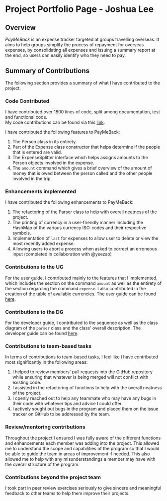 # Project Portfolio Page - Joshua Lee

## Overview
_PayMeBack_ is an expense tracker targeted at groups travelling overseas. It aims to help groups simplify the process of
repayment for overseas expenses, by consolidating all expenses and issuing a summary report at the end, so users can easily
identify who they need to pay.

## Summary of Contributions
The following section provides a summary of what I have contributed to the project.

### Code Contributed
I have contributed over 1800 lines of code, split among documentation, test and functional code. <br />
My code contributions can be found via this 
[link](https://nus-cs2113-ay2122s1.github.io/tp-dashboard/#breakdown=true&search=joshualeeky). 

I have contributed the following features to PayMeBack:
1. The Person class in its entirety.
2. Part of the Expense class constructor that helps determine if the people that is entered are valid.
3. The ExpenseSplitter interface which helps assigns amounts to the Person objects involved in the expense.
4. The `amount` command which gives a brief overview of the amount of money that is owed between the person called and
the other people involved in the trip.


### Enhancements implemented
I have contributed the following enhancements to PayMeBack:
1. The refactoring of the Parser class to help with overall neatness of the project.
2. The printing of currency in a user-friendly manner including the HashMap of the various currency ISO-codes and their
respective symbols.
3. Implementation of `last` for expenses to allow user to delete or view the most recently added expense.
4. Allowing users to abort a process when asked to correct an erroneous input (completed in collaboration with @yeezao)


### Contributions to the UG
For the user guide, I contributed mainly to the features that I implemented, which includes the section on the command 
`amount` as well as the entirety of the section regarding the command `expense`. I also contributed in the creation of 
the table of available currencies. The user guide can be found 
[here](https://ay2122s1-cs2113t-t12-2.github.io/tp/UserGuide.html).

### Contributions to the DG
For the developer guide, I contributed to the sequence as well as the class diagram of the `parser` class and the class' 
overall description. The developer guide can be found 
[here](https://ay2122s1-cs2113t-t12-2.github.io/tp/DeveloperGuide.html).

### Contributions to team-based tasks
In terms of contributions to team-based tasks, I feel like I have contributed most significantly in the following areas:
1. I helped to review members' pull requests into the GitHub repository while ensuring that whatever is being merged
will not conflict with existing code.
2. I assisted in the refactoring of functions to help with the overall neatness of the project.
3. I openly reached out to help any teammate who may have any bugs in their code with whatever tips and advice
I could offer.
4. I actively sought out bugs in the program and placed them on the issue tracker on GitHub to be addressed by the team.

### Review/mentoring contributions
Throughout the project I ensured I was fully aware of the different functions and enhancements each member was adding 
into the project. This allowed me to understand the scope and capabilities of the program so that I would be able to
guide the team in areas of improvement if needed. This also allowed me to help with any misunderstandings a member may 
have with the overall structure of the program.

### Contributions beyond the project team
I took part in peer review exercises seriously to give sincere and meaningful feedback to other teams to help them 
improve their projects.